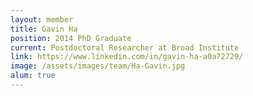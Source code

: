```yaml
---
layout: member
title: Gavin Ha
position: 2014 PhD Graduate
current: Postdoctoral Researcher at Broad Institute
link: https://www.linkedin.com/in/gavin-ha-a0a72729/
image: /assets/images/team/Ha-Gavin.jpg
alum: true
---
```

